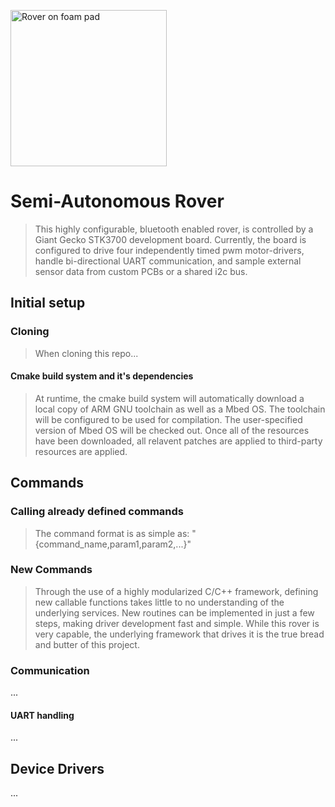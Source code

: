 <img src="https://i1380.photobucket.com/albums/ah174/nibbleoverbyte/6db4ab84-d0be-4a54-b1a0-f3dc903e4d98_zpspbunmdpz.jpeg" width="250" title="Rover on foam pad"></img>
# Semi-Autonomous Rover
> This highly configurable, bluetooth enabled rover, is controlled by a Giant Gecko STK3700 development board. Currently, the board is configured to drive four independently timed pwm motor-drivers, handle bi-directional UART communication, and sample external sensor data from custom PCBs or a shared i2c bus.

## Initial setup
### Cloning
> When cloning this repo...
#### Cmake build system and it's dependencies
> At runtime, the cmake build system will automatically download a local copy of ARM GNU toolchain as well as a Mbed OS. The toolchain will be configured to be used for compilation. The user-specified version of Mbed OS will be checked out. Once all of the resources have been downloaded, all relavent patches are applied to third-party resources are applied.

## Commands
### Calling already defined commands
> The command format is as simple as: "{command_name,param1,param2,...}" </br>


### New Commands
> Through the use of a highly modularized C/C++ framework, defining new callable functions takes little to no understanding of the underlying services. New routines can be implemented in just a few steps, making driver development fast and simple. While this rover is very capable, the underlying framework that drives it is the true bread and butter of this project.



### Communication
...

#### UART handling
...



## Device Drivers
...

